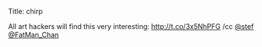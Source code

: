 Title: chirp

All art hackers will find this very interesting: <a href="http://t.co/3x5NhPFG">http://t.co/3x5NhPFG</a> /cc <a href="http://twitter.com/stef">@stef</a> <a href="http://twitter.com/FatMan_Chan">@FatMan_Chan</a>
